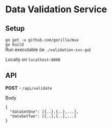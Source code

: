 # Data Validation Service

## Setup

`go get -u github.com/gorilla/mux`  
`go build`  
Run executable (ie `./validation-svc-go`)  
  
Locally on `localhost:8000`

## API

**POST** - `/api/validate`

Body
```
{
  "dataSetOne": [{..},{..},...],
  "dataSetTwo": [{..},{..},...]
}
```